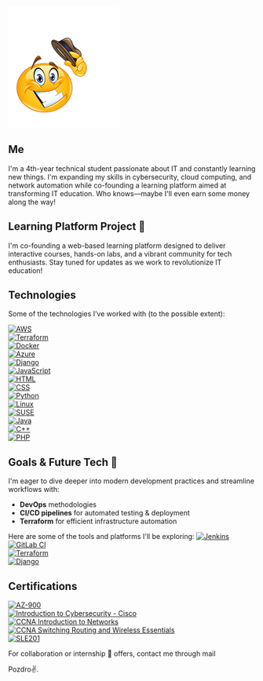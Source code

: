 <img src="Howdy.png" alt="Howdy">

## Me
I'm a 4th-year technical student passionate about IT and constantly learning new things. I'm expanding my skills in cybersecurity, cloud computing, and network automation while co-founding a learning platform aimed at transforming IT education. Who knows—maybe I'll even earn some money along the way!

## Learning Platform Project 🌟
I'm co-founding a web-based learning platform designed to deliver interactive courses, hands-on labs, and a vibrant community for tech enthusiasts. Stay tuned for updates as we work to revolutionize IT education!

## Technologies
Some of the technologies I’ve worked with (to the possible extent):

[![AWS](https://img.shields.io/badge/AWS-232F3E?style=flat&logo=amazon-aws&logoColor=white)](https://aws.amazon.com)  
[![Terraform](https://img.shields.io/badge/Terraform-7B42B6?style=flat&logo=terraform&logoColor=white)](https://www.terraform.io)  
[![Docker](https://img.shields.io/badge/Docker-2496ED?style=flat&logo=docker&logoColor=white)](https://www.docker.com)  
[![Azure](https://img.shields.io/badge/Azure-0089D6?style=flat&logo=microsoft-azure&logoColor=white)](https://azure.microsoft.com)  
[![Django](https://img.shields.io/badge/Django-092E20?style=flat&logo=django&logoColor=white)](https://www.djangoproject.com)  
[![JavaScript](https://img.shields.io/badge/JavaScript-F7DF1E?style=flat&logo=javascript&logoColor=black)](https://developer.mozilla.org/en-US/docs/Web/JavaScript)  
[![HTML](https://img.shields.io/badge/HTML-E34F26?style=flat&logo=html5&logoColor=white)](https://developer.mozilla.org/en-US/docs/Web/HTML)  
[![CSS](https://img.shields.io/badge/CSS-1572B6?style=flat&logo=css3&logoColor=white)](https://developer.mozilla.org/en-US/docs/Web/CSS)  
[![Python](https://img.shields.io/badge/Python-3776AB?style=flat&logo=python&logoColor=white)](https://www.python.org)  
[![Linux](https://img.shields.io/badge/Linux-FCC624?style=flat&logo=linux&logoColor=black)](https://www.kernel.org)  
[![SUSE](https://img.shields.io/badge/SUSE-3E9E3E?style=flat&logo=suse&logoColor=white)](https://www.suse.com)  
[![Java](https://img.shields.io/badge/java-%23ED8B00.svg?style=flat&logo=openjdk&logoColor=white)](https://www.oracle.com/java)  
[![C++](https://img.shields.io/badge/C%2B%2B-00599C?style=flat&logo=c%2B%2B&logoColor=white)](https://isocpp.org)  
[![PHP](https://img.shields.io/badge/PHP-777BB4?style=flat&logo=php&logoColor=white)](https://www.php.net)

## Goals & Future Tech 🎯
I'm eager to dive deeper into modern development practices and streamline workflows with:
- **DevOps** methodologies  
- **CI/CD pipelines** for automated testing & deployment  
- **Terraform** for efficient infrastructure automation

Here are some of the tools and platforms I'll be exploring:
[![Jenkins](https://img.shields.io/badge/Jenkins-D24939?style=flat&logo=jenkins&logoColor=white)](https://jenkins.io)  
[![GitLab CI](https://img.shields.io/badge/GitLab_CI-FC6D26?style=flat&logo=gitlab&logoColor=white)](https://about.gitlab.com/)  
[![Terraform](https://img.shields.io/badge/Terraform-7B42B6?style=flat&logo=terraform&logoColor=white)](https://www.terraform.io)  
[![Django](https://img.shields.io/badge/Django-092E20?style=flat&logo=django&logoColor=white)](https://www.djangoproject.com)

## Certifications

[![AZ-900](https://img.shields.io/badge/AZ--900-0078D4?style=flat&logo=microsoft-azure&logoColor=white)](https://learn.microsoft.com/en-us/certifications/azure-fundamentals)  
[![Introduction to Cybersecurity - Cisco](https://img.shields.io/badge/Introduction%20to%20Cybersecurity-003B5C?style=flat&logo=cisco&logoColor=white)](https://www.netacad.com/courses/introduction-to-cybersecurity)  
[![CCNA Introduction to Networks](https://img.shields.io/badge/CCNA%20Intro%20to%20Networks-006D8C?style=flat&logo=cisco&logoColor=white)](https://www.netacad.com/courses/networking/ccna-introduction-networks)  
[![CCNA Switching Routing and Wireless Essentials](https://img.shields.io/badge/CCNA%20Switching%20Routing%20and%20Wireless%20Essentials-006D8C?style=flat&logo=cisco&logoColor=white)](https://www.netacad.com/courses/networking/ccna-switching-routing-wireless-essentials)  
[![SLE201](https://img.shields.io/badge/SLE201-4B92DB?style=flat&logo=suse&logoColor=white)](https://www.suse.com/training/course/sle201v15/)

For collaboration or internship 👀 offers, contact me through mail

Pozdro✌️.
